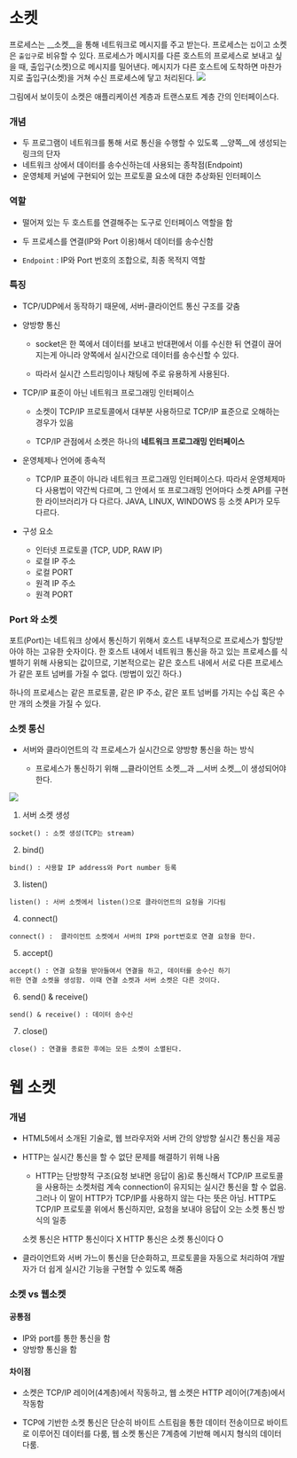 # 소켓
프로세스는 __소켓__을 통해 네트워크로 메시지를 주고 받는다. 프로세스는 ```집```이고 소켓은 ```출입구```로 비유할 수 있다.
프로세스가 메시지를 다른 호스트의 프로세스로 보내고 싶을 때, 출입구(소켓)으로 메시지를 밀어낸다. 메시지가 다른 호스트에 도착하면 마찬가지로 출입구(소켓)을 거쳐 수신 프로세스에 닿고 처리된다.
![](https://velog.velcdn.com/images/wxxhyeong/post/79f5e70d-e010-4d21-8c8b-b7ebd2ce9bfd/image.png)

그림에서 보이듯이 소켓은 애플리케이션 계층과 트랜스포트 계층 간의 인터페이스다.

### 개념
- 두 프로그램이 네트워크를 통해 서로 통신을 수행할 수 있도록 __양쪽__에 생성되는 링크의 단자
- 네트워크 상에서 데이터를 송수신하는데 사용되는 종착점(Endpoint)
- 운영체제 커널에 구현되어 있는 프로토콜 요소에 대한 추상화된 인터페이스

### 역할
- 떨어져 있는 두 호스트를 연결해주는 도구로 인터페이스 역할을 함
- 두 프로세스를 연결(IP와 Port 이용)해서 데이터를 송수신함

- ```Endpoint``` : IP와 Port 번호의 조합으로, 최종 목적지 역할


### 특징
- TCP/UDP에서 동작하기 때문에, 서버-클라이언트 통신 구조를 갖춤
- 양방향 통신

    - socket은 한 쪽에서 데이터를 보내고 반대편에서 이를 수신한 뒤 연결이 끊어지는게 아니라 양쪽에서 실시간으로 데이터를 송수신할 수 있다.

    - 따라서 실시간 스트리밍이나 채팅에 주로 유용하게 사용된다.

- TCP/IP 표준이 아닌 네트워크 프로그래밍 인터페이스

    - 소켓이 TCP/IP 프로토콜에서 대부분 사용하므로 TCP/IP 표준으로 오해하는 경우가 있음

    - TCP/IP 관점에서 소켓은 하나의 __네트워크 프로그래밍 인터페이스__



- 운영체제나 언어에 종속적

    - TCP/IP 표준이 아니라 네트워크 프로그래밍 인터페이스다. 따라서 운영체제마다 사용법이 약간씩 다르며, 그 안에서 또 프로그래밍 언어마다 소켓 API를 구현한 라이브러리가 다 다르다. JAVA, LINUX, WINDOWS 등 소켓 API가 모두 다르다.

- 구성 요소

    - 인터넷 프로토콜 (TCP, UDP, RAW IP)
    - 로컬 IP 주소
    - 로컬 PORT
    - 원격 IP 주소
    - 원격 PORT

### Port 와 소켓
포트(Port)는 네트워크 상에서 통신하기 위해서 호스트 내부적으로 프로세스가 할당받아야 하는 고유한 숫자이다. 한 호스트 내에서 네트워크 통신을 하고 있는 프로세스를 식별하기 위해 사용되는 값이므로, 기본적으로는 같은 호스트 내에서 서로 다른 프로세스가 같은 포트 넘버를 가질 수 없다. (방법이 있긴 하다.)

하나의 프로세스는 같은 프로토콜, 같은 IP 주소, 같은 포트 넘버를 가지는 수십 혹은 수만 개의 소켓을 가질 수 있다.

### 소켓 통신

- 서버와 클라이언트의 각 프로세스가 실시간으로 양방향 통신을 하는 방식

    - 프로세스가 통신하기 위해 __클라이언트 소켓__과 __서버 소켓__이 생성되어야 한다.

![](https://velog.velcdn.com/images/wxxhyeong/post/28da9677-32e4-4a19-980f-bd013405b78d/image.png)

1. 서버 소켓 생성
```
socket() : 소켓 생성(TCP는 stream)
```
2. bind()
```
bind() : 사용할 IP address와 Port number 등록
```

3. listen()
```
listen() : 서버 소켓에서 listen()으로 클라이언트의 요청을 기다림
```

4. connect()
```
connect() :  클라이언트 소켓에서 서버의 IP와 port번호로 연결 요청을 한다.
```

5. accept()
```
accept() : 연결 요청을 받아들여서 연결을 하고, 데이터를 송수신 하기
위한 연결 소켓을 생성함. 이때 연결 소켓과 서버 소켓은 다른 것이다.
```

6. send() & receive()
```
send() & receive() : 데이터 송수신
```
7. close()
```
close() : 연결을 종료한 후에는 모든 소켓이 소멸된다.
```

# 웹 소켓

### 개념
- HTML5에서 소개된 기술로, 웹 브라우저와 서버 간의 양방향 실시간 통신을 제공
- HTTP는 실시간 통신을 할 수 없단 문제를 해결하기 위해 나옴

    - HTTP는 단방향적 구조(요청 보내면 응답이 옴)로 통신해서 TCP/IP 프로토콜을 사용하는 소켓처럼 계속 connection이 유지되는 실시간 통신을 할 수 없음. 그러나 이 말이 HTTP가 TCP/IP를 사용하지 않는 다는 뜻은 아님. HTTP도 TCP/IP 프로토콜 위에서 통신하지만, 요청을 보내야 응답이 오는 소켓 통신 방식의 일종

  소켓 통신은 HTTP 통신이다 X
  HTTP 통신은 소켓 통신이다 O


- 클라이언트와 서버 가느이 통신을 단순화하고, 프로토콜을 자동으로 처리하여 개발자가 더 쉽게 실시간 기능을 구현할 수 있도록 해줌

### 소켓 vs 웹소켓
#### 공통점
- IP와 port를 통한 통신을 함
- 양방향 통신을 함

#### 차이점
- 소켓은 TCP/IP 레이어(4계층)에서 작동하고, 웹 소켓은 HTTP 레이어(7계층)에서 작동함

- TCP에 기반한 소켓 통신은 단순히 바이트 스트림을 통한 데이터 전송이므로 바이트로 이루어진 데이터를 다룸, 웹 소켓 통신은 7계층에 기반해 메시지 형식의 데이터 다룸.

